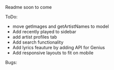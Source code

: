 Readme soon to come

ToDo:
- move getImages and getArtistNames to model
- Add recently played to sidebar
- add artist profiles tab
- Add search functionality
- Add lyrics feauture by adding API for Genius
- Add responsive layouts to fit on mobile

Bugs: